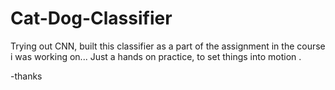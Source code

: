 # Cat-Dog-Classifier
Trying out CNN, built this classifier as a part of the assignment in the course i was working on...
Just a hands on practice, to set things into motion .

-thanks
